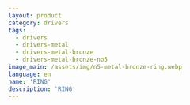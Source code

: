 ```yaml
---
layout: product
category: drivers
tags:
  - drivers
  - drivers-metal
  - drivers-metal-bronze
  - drivers-metal-bronze-no5
image_main: /assets/img/n5-metal-bronze-ring.webp
language: en
name: 'RING'
description: 'RING'
---
```

